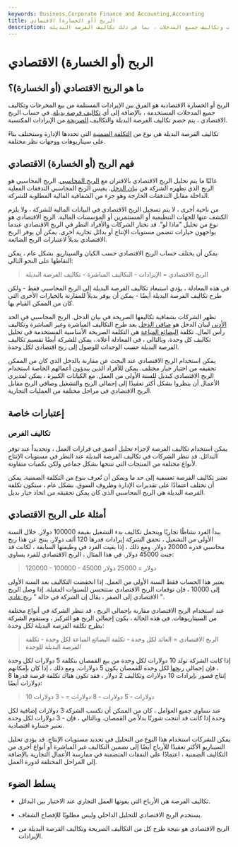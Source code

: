 ```yaml
---
keywords: Business,Corporate Finance and Accounting,Accounting
title: الربح (أو الخسارة) الاقتصادي
description: الربح (أو الخسارة) الاقتصادي هو الفرق بين الإيرادات المستلمة من بيع المخرجات وتكاليف جميع المدخلات ، بما في ذلك تكاليف الفرصة البديلة.
---
```


# الربح (أو الخسارة) الاقتصادي
## ما هو الربح الاقتصادي (أو الخسارة)؟

الربح أو الخسارة الاقتصادية هو الفرق بين الإيرادات المستلمة من بيع المخرجات وتكاليف جميع المدخلات المستخدمة ، بالإضافة إلى أي [تكاليف فرصة بديلة](/opportunitycost). في حساب الربح الاقتصادي ، يتم خصم تكاليف الفرصة البديلة والتكاليف [الصريحة](/explicitcost) من الإيرادات المكتسبة.

تكاليف الفرصة البديلة هي نوع من [التكلفة الضمنية](/implicitcost) التي تحددها الإدارة وستختلف بناءً على سيناريوهات ووجهات نظر مختلفة.

## فهم الربح (أو الخسارة) الاقتصادي

غالبًا ما يتم تحليل الربح الاقتصادي بالاقتران مع [الربح المحاسبي](/accountingprofit). الربح المحاسبي هو الربح الذي تظهره الشركة في [بيان الدخل](/incomestatement). يقيس الربح المحاسبي التدفقات الفعلية الداخلة مقابل التدفقات الخارجة وهو جزء من الشفافية المالية المطلوبة للشركة.

من ناحية أخرى ، لا يتم تسجيل الربح الاقتصادي في البيانات المالية للشركة ، ولا يلزم الكشف عنها للجهات التنظيمية أو المستثمرين أو المؤسسات المالية. الربح الاقتصادي هو نوع من تحليل "ماذا لو". قد تختار الشركات والأفراد النظر في الربح الاقتصادي عندما يواجهون خيارات تتضمن مستويات الإنتاج أو بدائل تجارية أخرى. يمكن أن يوفر الربح الاقتصادي بديلاً لاعتبارات الربح الضائعة.

يمكن أن يختلف حساب الربح الاقتصادي حسب الكيان والسيناريو. بشكل عام ، يمكن التقاطها على النحو التالي:

>

> الربح الاقتصادي = الإيرادات - التكاليف المباشرة - تكاليف الفرصة البديلة

>

في هذه المعادلة ، يؤدي استبعاد تكاليف الفرصة البديلة إلى الربح المحاسبي فقط - ولكن طرح تكاليف الفرصة البديلة أيضًا - يمكن أن يوفر بديلاً للمقارنة بالخيارات الأخرى التي كان من الممكن القيام بها.

تظهر الشركات بشفافية تكاليفها الصريحة في بيان الدخل. الربح المحاسبي في الحد [الأدنى](/bottomline) لبيان الدخل هو [صافي الدخل](/netincome) بعد طرح التكاليف المباشرة وغير المباشرة وتكاليف رأس المال. تكلفة [البضائع المباعة](/cogs) هي التكلفة الصريحة الأساسية المستخدمة في تحليل تكاليف كل وحدة. وبالتالي ، في المعادلة أعلاه ، يمكن للشركة أيضًا تقسيم تكاليف الفرصة البديلة حسب الوحدات للوصول إلى ربح اقتصادي لكل وحدة.

يمكن استخدام الربح الاقتصادي عند البحث عن مقارنة بالدخل الذي كان من الممكن تحقيقه من اختيار خيار مختلف. يمكن للأفراد الذين يبدؤون أعمالهم الخاصة استخدام الربح الاقتصادي كبديل للسنة الأولى من العمل. مع الكيانات الكبيرة ، يمكن لمديري الأعمال أن ينظروا بشكل أكثر تعقيدًا إلى إجمالي الربح والتشغيل وصافي الربح مقابل الربح الاقتصادي في مراحل مختلفة من العمليات التجارية.

## إعتبارات خاصة

### تكاليف الفرص

يمكن استخدام تكاليف الفرصة لإجراء تحليل أعمق في قرارات العمل ، وتحديداً عند توفر البدائل. قد تنظر الشركات في تكاليف الفرصة البديلة عند النظر في مستويات الإنتاج لأنواع مختلفة من المنتجات التي تنتجها بشكل جماعي ولكن بكميات متفاوتة.

تعتبر تكاليف الفرصة تعسفية إلى حد ما ويمكن أن تُعرف بنوع من التكلفة الضمنية. يمكن أن تختلف اعتمادًا على تقديرات الإدارة وظروف السوق. بشكل عام ، ستكون تكلفة الفرصة البديلة هي الربح المحاسبي الذي كان يمكن تحقيقه من اتخاذ خيار بديل.

## أمثلة على الربح الاقتصادي

يبدأ الفرد نشاطًا تجاريًا ويتحمل تكاليف بدء التشغيل بقيمة 100000 دولار. خلال السنة الأولى من التشغيل ، تحقق الشركة إيرادات قدرها 120 ألف دولار. ينتج عن هذا ربح محاسبي قدره 20000 دولار. ومع ذلك ، إذا بقيت الفرد في وظيفتها السابقة ، لكانت قد جنت 45000 دولار. في هذا المثال ، الربح الاقتصادي للفرد يساوي:

>

> 120000 - 100000 - 45000 دولار = 25000 دولار

>

يعتبر هذا الحساب فقط السنة الأولى من العمل. إذا انخفضت التكاليف بعد السنة الأولى إلى 10000 ، فإن توقعات الربح الاقتصادي ستتحسن للسنوات المقبلة. إذا وصل الربح الاقتصادي إلى الصفر ، يقال إن الشركة في حالة " [ربح عادي](/normal_profit) ".

عند استخدام الربح الاقتصادي مقارنة بإجمالي الربح ، قد تنظر الشركة في أنواع مختلفة من السيناريوهات. في هذه الحالة ، يكون إجمالي الربح هو التركيز ، وستقوم الشركة بطرح تكلفة الفرصة البديلة لكل وحدة:

>

> الربح الاقتصادي = العائد لكل وحدة - تكلفة البضائع المباعة لكل وحدة - تكلفة الفرصة البديلة للوحدة

>

إذا كانت الشركة تولد 10 دولارات لكل وحدة من بيع القمصان بتكلفة 5 دولارات لكل وحدة ، فإن إجمالي [ربحها](/profit) لكل وحدة للقمصان يكون 5 دولارات. ومع ذلك ، إذا كان بإمكانهم إنتاج قصور بإيرادات 10 دولارات وتكاليف 2 دولار ، فقد تكون هناك تكلفة فرصة قدرها 8 دولارات أيضًا:

>

> 10 دولارات - 5 دولارات - 8 دولارات = - 3 دولارات

>

عند تساوي جميع العوامل ، كان من الممكن أن تكسب الشركة 3 دولارات إضافية لكل وحدة إذا كانت قد أنتجت شورتًا بدلاً من القمصان. وبالتالي ، فإن - 3 دولارات لكل وحدة تعتبر خسارة اقتصادية.

يمكن للشركات استخدام هذا النوع من التحليل في تحديد مستويات الإنتاج. قد يؤدي تحليل السيناريو الأكثر تعقيدًا للأرباح أيضًا إلى تضمين التكاليف غير المباشرة أو أنواع أخرى من التكاليف الضمنية ، اعتمادًا على النفقات المتضمنة في ممارسة الأعمال التجارية بالإضافة إلى المراحل المختلفة لدورة العمل.

## يسلط الضوء

- تكاليف الفرصة هي الأرباح التي يفوتها العمل التجاري عند الاختيار بين البدائل.

- يستخدم الربح الاقتصادي للتحليل الداخلي وليس مطلوبًا للإفصاح الشفاف.

- الربح الاقتصادي هو نتيجة طرح كل من التكاليف الصريحة وتكاليف الفرصة البديلة من الإيرادات.

